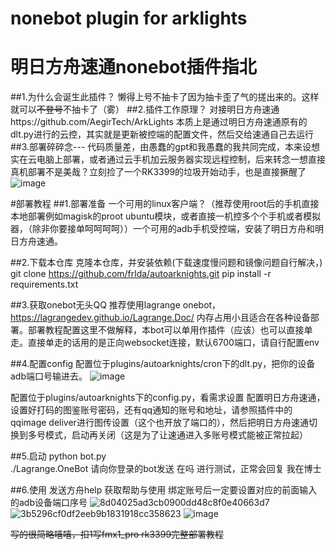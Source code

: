 # nonebot plugin for arklights
# 明日方舟速通nonebot插件指北
##1.为什么会诞生此插件？
懒得上号不抽卡了因为抽卡歪了气的搓出来的。这样就可以~~不登号~~不抽卡了（雾）
##2.插件工作原理？
对接明日方舟速通https://github.com/AegirTech/ArkLights 本质上是通过明日方舟速通原有的dlt.py进行的云控，其实就是更新被控端的配置文件，然后交给速通自己去运行
##3.部署碎碎念---
代码质量差，由愚蠢的gpt和我愚蠢的我共同完成，本来设想实在云电脑上部署，或者通过云手机加云服务器实现远程控制，后来转念一想直接真机部署不是美哉？立刻捡了一个RK3399的垃圾开始动手，也是直接撅醒了
![image](https://github.com/user-attachments/assets/b5580674-0e7b-4511-b771-331aa0cab777)

#部署教程
##1.部署准备
一个可用的linux客户端？（推荐使用root后的手机直接本地部署例如magisk的proot ubuntu模块，或者直接一机控多个个手机或者模拟器，（除非你要接单呵呵呵呵））一个可用的adb手机受控端，安装了明日方舟和明日方舟速通。

##2.下载本仓库
克隆本仓库，并安装依赖(下载速度慢问题和镜像问题自行解决，)
        git clone https://github.com/frlda/autoarknights.git
    	pip install -r requirements.txt
 
##3.获取onebot无头QQ
  推荐使用lagrange onebot，https://lagrangedev.github.io/Lagrange.Doc/ 
内存占用小且适合在各种设备部署。部署教程配置这里不做解释，本bot可以单用作插件（应该）也可以直接单走。直接单走的话用的是正向websocket连接，默认6700端口，请自行配置env

##4.配置config
配置位于plugins/autoarknights/cron下的dlt.py，把你的设备adb端口号输进去。
![image](https://github.com/user-attachments/assets/c3c713bf-079a-4ddb-b337-7eff6ba3d5a0)

配置位于plugins/autoarknights下的config.py，看需求设置
配置明日方舟速通，设置好打码的图鉴账号密码，还有qq通知的账号和地址，请参照插件中的qqimage deliver进行图传设置（这个也开放了端口的），然后把明日方舟速通切换到多号模式，启动再关闭（这是为了让速通进入多账号模式能被正常拉起）

##5.启动
    python bot.py    
	./Lagrange.OneBot
请向你登录的bot发送 在吗 进行测试，正常会回复 我在博士

##6.使用
发送方舟help 获取帮助与使用
绑定账号后一定要设置对应的前面输入的adb设备端口序号
![8d04025ad3cb0900dd48c8f0e40663d7](https://github.com/user-attachments/assets/498e4333-0ba4-43d8-8ede-c053a50deead)
![3b5296cf0df2eeb9b1831918cc358623](https://github.com/user-attachments/assets/f24a91df-954b-4ce5-9903-8adfe9b03509)
![image](https://github.com/user-attachments/assets/9e15aa74-46cb-4c85-8dbd-67a5b4f4d134)

~~写的很简略嘻嘻，扣1写fmx1_pro rk3399完整部署教程~~
